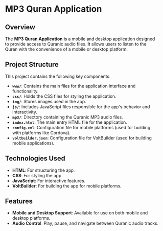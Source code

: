 # MP3 Quran Application

## Overview
The **MP3 Quran Application** is a mobile and desktop application designed to provide access to Quranic audio files. It allows users to listen to the Quran with the convenience of a mobile or desktop platform. 

## Project Structure
This project contains the following key components:

- **`www/`**: Contains the main files for the application interface and functionality.
- **`css/`**: Holds the CSS files for styling the application.
- **`img/`**: Stores images used in the app.
- **`js/`**: Includes JavaScript files responsible for the app's behavior and interactivity.
- **`mp3/`**: Directory containing the Quranic MP3 audio files.
- **`index.html`**: The main entry HTML file for the application.
- **`config.xml`**: Configuration file for mobile platforms (used for building with platforms like Cordova).
- **`voltbuilder.json`**: Configuration file for VoltBuilder (used for building mobile applications).

## Technologies Used
- **HTML**: For structuring the app.
- **CSS**: For styling the app.
- **JavaScript**: For interactive features.
- **VoltBuilder**: For building the app for mobile platforms.

## Features
- **Mobile and Desktop Support**: Available for use on both mobile and desktop platforms.
- **Audio Control**: Play, pause, and navigate between Quranic audio tracks.


